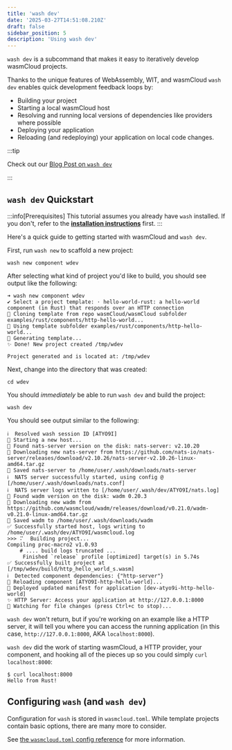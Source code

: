 ```yaml
---
title: 'wash dev'
date: '2025-03-27T14:51:08.210Z'
draft: false
sidebar_position: 5
description: 'Using wash dev'
---
```


`wash dev` is a subcommand that makes it easy to iteratively develop wasmCloud projects.

Thanks to the unique features of WebAssembly, WIT, and wasmCloud `wash dev` enables quick development feedback loops by:

- Building your project
- Starting a local wasmCloud host
- Resolving and running local versions of dependencies like providers where possible
- Deploying your application
- Reloading (and redeploying) your application on local code changes.

:::tip

Check out our [Blog Post on `wash dev`](https://wasmcloud.com/blog/2025-01-21-wash-dev-wasmclouds-rapid-developer-loop-for-webassembly-projects/)

:::

## `wash dev` Quickstart

:::info[Prerequisites]
This tutorial assumes you already have `wash` installed. If you don't, refer to the [**installation instructions**](/docs/installation.mdx) first.
:::

Here's a quick guide to getting started with wasmCloud and `wash dev`.

First, run `wash new` to scaffold a new project:

```console
wash new component wdev
```

After selecting what kind of project you'd like to build, you should see output like the following:

```
➜ wash new component wdev
✔ Select a project template: · hello-world-rust: a hello-world component (in Rust) that responds over an HTTP connection
🔧 Cloning template from repo wasmCloud/wasmCloud subfolder examples/rust/components/http-hello-world...
🔧 Using template subfolder examples/rust/components/http-hello-world...
🔧 Generating template...
✨ Done! New project created /tmp/wdev

Project generated and is located at: /tmp/wdev
```

Next, change into the directory that was created:

```console
cd wdev
```

You should *immediately* be able to run `wash dev` and build the project:

```console
wash dev
```

You should see output similar to the following:

```
ℹ️  Resolved wash session ID [ATYO9I]
🚧 Starting a new host...
👀 Found nats-server version on the disk: nats-server: v2.10.20
🎣 Downloading new nats-server from https://github.com/nats-io/nats-server/releases/download/v2.10.26/nats-server-v2.10.26-linux-amd64.tar.gz
🎯 Saved nats-server to /home/user/.wash/downloads/nats-server
ℹ️  NATS server successfully started, using config @ [/home/user/.wash/downloads/nats.conf]
ℹ️  NATS server logs written to [/home/user/.wash/dev/ATYO9I/nats.log]
👀 Found wadm version on the disk: wadm 0.20.3
🎣 Downloading new wadm from https://github.com/wasmcloud/wadm/releases/download/v0.21.0/wadm-v0.21.0-linux-amd64.tar.gz
🎯 Saved wadm to /home/user/.wash/downloads/wadm
✅ Successfully started host, logs writing to /home/user/.wash/dev/ATYO9I/wasmcloud.log
>>> ⠍⠀ Building project...                                                                                                                                                                                                                        Compiling proc-macro2 v1.0.93
    # .... build logs truncated ...
     Finished `release` profile [optimized] target(s) in 5.74s
✅ Successfully built project at [/tmp/wdev/build/http_hello_world_s.wasm]
ℹ️  Detected component dependencies: {"http-server"}
🔁 Reloading component [ATYO9I-http-hello-world]...
🔁 Deployed updated manifest for application [dev-atyo9i-http-hello-world]
✨ HTTP Server: Access your application at http://127.0.0.1:8000
👀 Watching for file changes (press Ctrl+c to stop)...

```

`wash dev` won't return, but if you're working on an example like a HTTP server, it will tell you where you can access the running application (in this case, `http://127.0.0.1:8000`, AKA `localhost:8000`).

`wash dev` did the work of starting wasmCloud, a HTTP provider, your component, and hooking all of the pieces up so you could simply `curl localhost:8000`:

```
$ curl localhost:8000
Hello from Rust!
```

## Configuring `wash` (and `wash dev`)

Configuration for `wash` is stored in `wasmcloud.toml`. While template projects contain basic options, there are many more to consider. 

See [the `wasmcloud.toml` config reference][reference-toml-config] for more information.

[reference-toml-config]: /docs/reference/config
